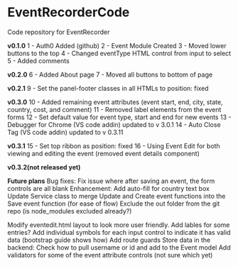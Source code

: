 # EventRecorderCode
Code repository for EventRecorder

**v0.1.0**
1 - Auth0 Added (github)
2 - Event Module Created
3 - Moved lower buttons to the top
4 - Changed eventType HTML control from input to select
5 - Added comments

**v0.2.0**
6 - Added About page
7 - Moved all buttons to bottom of page 

**v0.2.1**
9 - Set the panel-footer classes in all HTMLs to position: fixed

**v0.3.0**
10 - Added remaining event attributes (event start, end, city, state, country, cost, and comment)
11 - Removed label elements from the event forms 
12 - Set default value for event type, start and end for new events
13 - Debugger for Chrome (VS code addin) updated to v 3.0.1
14 - Auto Close Tag (VS code addin) updated to v 0.3.11

**v0.3.1**
15 - Set top ribbon as position: fixed
16 - Using Event Edit for both viewing and editing the event (removed event details component)

**v0.3.2(not released yet)**

**Future plans**
Bug fixes:
Fix issue where after saving an event, the form controls are all blank
Enhancement:
Add auto-fill for country text box
Update Service class to merge Update and Create event functions into the Save event function (for ease of flow)
Exclude the out folder from the git repo (is node_modules excluded already?)

Modify eventedit.html layout to look more user friendly. Add lables for some entries? 
Add individual symbols for each input control to indicate it has valid data (bootstrap guide shows how)
Add route guards
Store data in the backend: Check how to pull username or id and add to the Event model
Add validators for some of the event attribute controls (not sure which yet)
